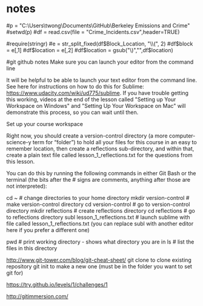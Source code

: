 # notes
#p = "C:\\Users\\twong\\Documents\\GitHub\\Berkeley Emissions and Crime"
#setwd(p)
#df = read.csv(file = "Crime_Incidents.csv",header=TRUE)

#require(stringr)
#e = str_split_fixed(df$Block_Location, "\\(", 2)
#df$block = e[,1]
#df$location = e[,2]
#df$location = gsub("\\)","",df$location)

#git github notes
Make sure you can launch your editor from the command line

It will be helpful to be able to launch your text editor from the command line. See here for instructions on how to do this for Sublime: https://www.udacity.com/wiki/ud775/sublime. If you have trouble getting this working, videos at the end of the lesson called "Setting up Your Workspace on Windows" and "Setting Up Your Workspace on Mac" will demonstrate this process, so you can wait until then.

Set up your course workspace

Right now, you should create a version-control directory (a more computer-science-y term for “folder”) to hold all your files for this course in an easy to remember location, then create a reflections sub-directory, and within that, create a plain text file called lesson_1_reflections.txt for the questions from this lesson.

You can do this by running the following commands in either Git Bash or the terminal (the bits after the # signs are comments, anything after those are not interpreted):

cd ~                          # change directories to your home directory
mkdir version-control         # make version-control directory
cd version-control            # go to version-control directory
mkdir reflections             # create reflections directory
cd reflections                # go to reflections directory
subl lesson_1_reflections.txt # launch sublime with file called lesson_1_reflections.txt (you can replace subl with another editor here if you prefer a different one)

pwd # print working directory - shows what directory you are in
ls  # list the files in this directory

http://www.git-tower.com/blog/git-cheat-sheet/
git clone to clone existing repository
git init to make a new one (must be in the folder you want to set git for)

https://try.github.io/levels/1/challenges/1

http://gitimmersion.com/










